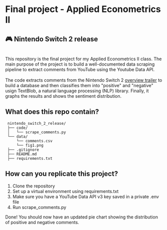 # Final project - Applied Econometrics II
## :video_game: Nintendo Switch 2 release
\
This repository is the final project for my Applied Econometrics II class.
The main purpose of the project is to build a well-documented data scraping pipeline to extract comments from YouTube using the Youtube Data API. 
\
\
The code extracts comments from the Nintendo Switch 2 [overview trailer](https://www.youtube.com/watch?v=9flte56erE8) to build a database and then classifies them into "positive" and "negative" usign TextBlob, a natural language processing (NLP) library. Finally, it graphs the results and shows the sentiment distribution.


## What does this repo contain?
 ```
  nintendo_switch_2_release/
  ├── code/
  │   └── scrape_comments.py    
  └── data/
      └── comments.csv
      └── fig1.png
  ├── .gitignore
  ├── README.md
  ├── requirements.txt         
  ```

## How can you replicate this project?
1. Clone the repository
2. Set up a virtual environment using requirements.txt
3. Make sure you have a YouTube Data API v3 key saved in a private .env file 
4. Run scrape_comments.py

Done! You should now have an updated pie chart showing the distribution of positive and negative comments.
